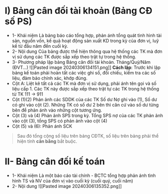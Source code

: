 # I) Bảng cân đối tài khoản (Bảng CĐ số PS)
- 1- Khái niệm
Là bảng báo cáo tổng hợp, phản ánh tổng quát tình hình tài sản, nguồn vốn, kế quả hoạt động sản xuất KD trong kỳ của đơn vị, luỹ kế từ đầu năm đến cuối kỳ. 
- 2- Nội dung
Của bảng được thể hiện thông qua hệ thống các TK mà đơn vị sử dụng các TK được sắp xếp theo trật tự trong hệ thống.
- 3- Phương pháp lập bảng
  Bảng cân đối tài khoản.
	Tháng/Quý/Năm
	(ĐVT...)
![[Pasted image 20240306134151.png]]
**Cách lập**:
Trước khi lập bảng kế toán phải hoàn tất các việc ghi sổ, đối chiếu, kiểm tra các số liệu, đảm bảo chính xác, khớp đúng.
- Cột A: Liệt kê tất cả các TK mà đơn vị sử dụng, phải ánh tên gọi và số liệu cấp 1. Các TK này được sắp xếp theo trật tự các TK trong hệ thống từ TK 111 -> 911
- Cột (1)(2) Phản ảnh các SDDK của các TK
Số dư Nợ ghi vào (1), Số dư có ghi vào cột (2). Những TK có số dư 2 bên thì căn cứ vào số dư từng bên để phản ánh vào những cột tương ứng.
- Cột (3) và (4) Phản ảnh SPS trong kỳ. Tổng SPS nợ của các TK phản ảnh vào cột (3), tổng SPS có phản ảnh vào cột (4)
- Cột (5) và (6): Phản ánh SCK
> Sau đó tổng cộng số liệu trên bảng CĐTK, số liệu trên bảng phải thể hiện tính **cân bằng** bắt buộc.  
# II- Bảng cân đối kế toán
- 1- Khái niệm
Là một báo cáo tài chính - BCTC tổng hợp phản ánh tình hình TS và NV của đơn vị vào cuối kỳ (cuối quý, cuối năm)
- 2- Nội dung
![[Pasted image 20240306135352.png]]
